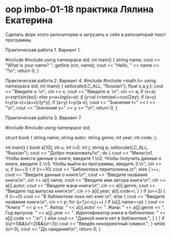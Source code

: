 # oop imbo-01-18 практика Лялина Екатерина

Сделать форк этого репозитория и загрузить к себе в репозиторий текст программы. 

Практическая работа 1. Вариант 1.

#include <iostream>
#include <string>
using namespace std;
int main()
{
  string name;
  cout << "What is your name? ";
  getline (cin, name);
  cout << "Hello, " << name << "!\n";
  return 0;
}


Практическая работа 2. Вариант 4.
#include <iostream>
#include <math.h>
using namespace std;
int main()
{
  setlocale(LC_ALL, "Russian");
  float x,a,y,t;
  cout << "Введите х: \n";
  cin >> x;
  cout << "Введите а: \n";
  cin >> a;
  if (x<a) y=sqrt(sin(a*x)); else y=a+log(x+a);
  if (y>a) t=tan(a*x)+cos(2*a*y);
  if (a=y) t=y/(a-x)+(a+x)/(y*y);
  if (a>y) t=y/(a-x);
  cout << "Значение t=" << t << "\n";
  cout << "Значение у=" << y << "\n";
  return 0;
}
  

Практическая работа 3. Вариант 7.

#include <iostream>
#include <locale>
using namespace std;

struct book {
string name;
string autor;
string genre;
int year;
int code;
};

int main()
{
    book a[10];
    int u;
    int i=0;
    int j;
    string p;
    setlocale(LC_ALL, "Russian");
    cout << "Добро пожаловать!\n";
    do {
    cout << "Меню:\n1. Чтобы внести данные о книге, введите 1.\n2. Чтобы получить данные о книге, введите 2.\n3. Чтобы выйти из программы, введите 3.\n";
    cin >> u;
    if (u==1) {
    if (i>=10) cout << "Библиотека переполнена.\n"; else {
    i++;
    cout << "Введите данные о книге:\n";
    cout << "Введите название книги:\n";
    cin >> a[i].name;
    cout << "Введите имя автора книги:\n";
    cin >> a[i].autor;
    cout << "Введите жанр книги:\n";
    cin >> a[i].genre;
    cout << "Введите год выпуска книги:\n";
    cin >> a[i].year;
    a[i].code=i;
    }
    }
    if (u==2) {
        if (i==0) cout << "В библиотеке пока нет книг.\n"; else {
        cout << "Введите название книги:\n";
        cin >> p;
        for (j=1;j<=i;j++) {
            if (a[j].name==p) {
                cout << "Книга '" << p << "'. Автор: " << a[j].autor << ". Жанр: " << a[j].genre << ". Год выпуска: " << a[j].year << ". Идентификатор книги в библиотеке: " << a[j].code << ".\n";
            }
            else cout << "Данной книги нет в библиотеке.";
        }
        }
    }
    if ((u!=1)&&(u!=2)&&(u!=3)) cout << "Введён некорректный символ.";
    } while (u!=3);
    cout << "До свидания!\n";
    return 0;
}


